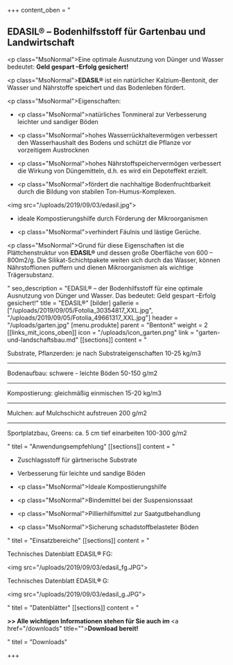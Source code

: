 +++
content_oben = "<h2>EDASIL® – Bodenhilfsstoff für Gartenbau und Landwirtschaft</h2><p class=\"MsoNormal\">Eine optimale Ausnutzung von Dünger und Wasser bedeutet: <strong>Geld gespart –Erfolg gesichert!</strong></p><p class=\"MsoNormal\"><strong>EDASIL®</strong> ist ein natürIicher Kalzium-Bentonit, der Wasser und Nährstoffe speichert und das Bodenleben fördert.</p><p class=\"MsoNormal\">Eigenschaften: </p><ul><li><p class=\"MsoNormal\">natürliches Tonmineral zur Verbesserung leichter und sandiger Böden</p></li><li><p class=\"MsoNormal\">hohes Wasserrückhaltevermögen verbessert den Wasserhaushalt des Bodens und schützt die Pflanze vor vorzeitigem Austrocknen</p></li><li><p class=\"MsoNormal\">hohes Nährstoffspeichervermögen verbessert die Wirkung von Düngemitteln, d.h. es wird ein Depoteffekt erzielt.</p></li><li><p class=\"MsoNormal\">fördert die nachhaltige Bodenfruchtbarkeit durch die Bildung von stabilen Ton-Humus-Komplexen.</p></li></ul><p><img src=\"/uploads/2019/09/03/edasil.jpg\"></p><ul><li><p>ideale Kompostierungshilfe durch Förderung der Mikroorganismen</p></li><li><p class=\"MsoNormal\">verhindert Fäulnis und lästige Gerüche.</p></li></ul><p class=\"MsoNormal\">Grund für diese Eigenschaften ist die Plättchenstruktur von <strong>EDASIL®</strong> und dessen große Oberfläche von 600 – 800m2/g. Die Silikat-Schichtpakete weiten sich durch das Wasser, können Nährstoffionen puffern und dienen Mikroorganismen als wichtige Trägersubstanz.</p>"
seo_description = "EDASIL® – der Bodenhilfsstoff für eine optimale Ausnutzung von Dünger und Wasser. Das bedeutet: Geld gespart –Erfolg gesichert!"
title = "EDASIL®"
[bilder]
gallerie = ["/uploads/2019/09/05/Fotolia_30354817_XXL.jpg", "/uploads/2019/09/05/Fotolia_49661317_XXL.jpg"]
header = "/uploads/garten.jpg"
[menu.produkte]
parent = "Bentonit"
weight = 2
[[links_mit_icons_oben]]
icon = "/uploads/icon_garten.png"
link = "garten-und-landschaftsbau.md"
[[sections]]
content = "<p>Substrate, Pflanzerden: je nach Substrateigenschaften           10-25 kg/m3</p><hr><p>Bodenaufbau: schwere - leichte Böden                                     50-150 g/m2</p><hr><p>Kompostierung: gleichmäßig einmischen                                 15-20 kg/m3</p><hr><p>Mulchen: auf Mulchschicht aufstreuen                                      200 g/m2</p><hr><p>Sportplatzbau, Greens: ca. 5 cm tief einarbeiten                      100-300 g/m2</p>"
titel = "Anwendungsempfehlung"
[[sections]]
content = "<ul><li><p>Zuschlagsstoff für gärtnerische Substrate</p></li><li><p>Verbesserung für leichte und sandige Böden</p></li><li><p class=\"MsoNormal\">Ideale Kompostierungshilfe</p></li><li><p class=\"MsoNormal\">Bindemittel bei der Suspensionssaat</p></li><li><p class=\"MsoNormal\">Pillierhilfsmittel zur Saatgutbehandlung</p></li><li><p class=\"MsoNormal\">Sicherung schadstoffbelasteter Böden</p></li></ul>"
titel = "Einsatzbereiche"
[[sections]]
content = "<p>Technisches Datenblatt EDASIL<strong>® </strong>FG:</p><p><img src=\"/uploads/2019/09/03/edasil_fg.JPG\"></p><p>Technisches Datenblatt EDASIL<strong>® </strong>G:</p><p><img src=\"/uploads/2019/09/03/edasil_g.JPG\"></p>"
titel = "Datenblätter"
[[sections]]
content = "<p><strong>&gt;&gt; Alle wichtigen Informationen stehen für Sie auch im </strong><a href=\"/downloads\" title=\"\"><strong>Download </strong></a><strong>bereit!</strong></p>"
titel = "Downloads"

+++
